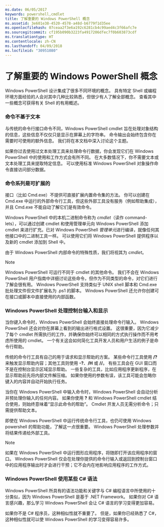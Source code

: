 ```yaml
---
ms.date: 06/05/2017
keywords: powershell,cmdlet
title: 了解重要的 Windows PowerShell 概念
ms.assetid: 3e601e38-4520-4578-a48d-b6779f1d35ee
ms.openlocfilehash: 07ceaa2f3e6a192c6281cb4c99aed4c3f66afc7e
ms.sourcegitcommit: cf195b090b3223fa4917206dfec7f0b603873cdf
ms.translationtype: HT
ms.contentlocale: zh-CN
ms.lasthandoff: 04/09/2018
ms.locfileid: "30951080"
---
```

# <a name="understanding-important-windows-powershell-concepts"></a>了解重要的 Windows PowerShell 概念
Windows PowerShell 设计集成了很多不同环境的概念。 具有特定 Shell 或编程环境方面经验的人会对其中几种比较熟悉，但很少有人了解全部概念。 查看其中一些概念可获得有关 Shell 的有用概述。

### <a name="commands-are-not-text-based"></a>命令不基于文本
与传统的命令行接口命令不同，Windows PowerShell cmdlet 旨在处理对象结构的信息，这些信息不仅仅只是显示在屏幕上的字符串。 命令输出会始终包含你在需要时可使用的额外信息。 我们将在本文档中深入讨论这个主题。

如果你过去使用过文本处理工具来处理命令行数据，你会发现它们在 Windows PowerShell 中的使用和工作方式会有所不同。 在大多数情况下，你不需要文本或文本处理工具来提取特定信息。 可以使用标准 Windows PowerShell 对象操作命令直接访问部分数据。

### <a name="the-command-family-is-extensible"></a>命令系列是可扩展的
接口（比如 Cmd.exe）不提供可直接扩展内置命令集的方法。 你可以创建在 Cmd.exe 中运行的外部命令行工具，但这些外部工具没有服务（例如帮助集成），并且 Cmd.exe 不能自动了解它们是有效命令。

Windows PowerShell 中的本机二进制命令称为 *cmdlet*（读作 command-lets），可以通过创建 cmdlet 和使用管理单元向 Windows PowerShell 添加 cmdlet 来进行扩充。已对 Windows PowerShell *管理单元*进行编译，就像任何其他接口中的二进制工具一样。 可以使用它们将 Windows PowerShell 提供程序以及新的 cmdlet 添加到 Shell 中。

由于 Windows PowerShell 内部命令的特殊性质，我们将视其为 *cmdlet*。

> [!NOTE]
> Windows PowerShell 可运行不同于 cmdlet 的其他命令。 我们不会在 Windows PowerShell 用户指南中详细讨论这些命令，但作为不同类型的命令，对它们进行了解会很有用。 Windows PowerShell 支持类似于 UNIX shell 脚本和 Cmd.exe 批处理文件但文件扩展名为 .ps1 的脚本。 Windows PowerShell 还允许你创建可在接口或脚本中直接使用的内部函数。

### <a name="windows-powershell-handles-console-input-and-display"></a>Windows PowerShell 处理控制台输入和显示
当你键入命令时，Windows PowerShell 会始终直接处理命令行输入。 Windows PowerShell 还会对你在屏幕上看到的输出进行格式设置。 这很重要，因为它减少了每个 cmdlet 所需执行的工作，并确保你始终可以相同的方式执行操作而不用考虑所使用的 cmdlet。 一个有关这会如何简化工具开发人员和用户生活的例子是命令行帮助。

传统的命令行工具有自己的用于请求和显示帮助的方案。 某些命令行工具使用 **/?** 来触发显示帮助内容；其他工具则使用 **-?**、**/H** 或 **//**。 有些工具会在 GUI 窗口而不是在控制台显示区域显示帮助。 一些复杂的工具，比如应用程序更新程序，在显示帮助前先将内部文件解压缩。 如果你使用的参数有误，该工具可能会忽略你键入的内容并自动开始执行任务。

当你在 Windows PowerShell 中输入命令时，Windows PowerShell 会自动分析并预处理你输入的任何内容。 如果你使用 **?** 和 Windows PowerShell cmdlet 结合使用，则始终意味着“显示此命令的帮助”。 Cmdlet 开发人员无需分析命令；只需提供帮助文本。

即使在 Windows PowerShell 中运行传统命令行工具，也仍可使用 Windows powershell 的帮助功能，了解这一点很重要。 Windows PowerShell 处理参数并将结果传递给外部工具。

> [!NOTE]
> 如果在 Windows PowerShell 中运行图形应用程序，将随即打开该应用程序的窗口。 Windows PowerShell 仅会在处理你提供的命令行输入或返回到控制台窗口中的应用程序输出时才会进行干预；它不会内在地影响应用程序的工作方式。

### <a name="windows-powershell-uses-some-c-syntax"></a>Windows PowerShell 使用某些 C# 语法
Windows PowerShell 所具有的语法功能和关键字与 C# 编程语言中所使用的十分类似，因为 Windows PowerShell 是基于 .NET Framework。 如果你对 C# 语言感兴趣，那么学习 Windows PowerShell 会让 C# 语言的学习变得更加容易。

如果你不是 C# 程序员，这种相似性就不重要了。 但是，如果你已经熟悉了 C#，这种相似性就可以使 Windows PowerShell 的学习变得容易许多。